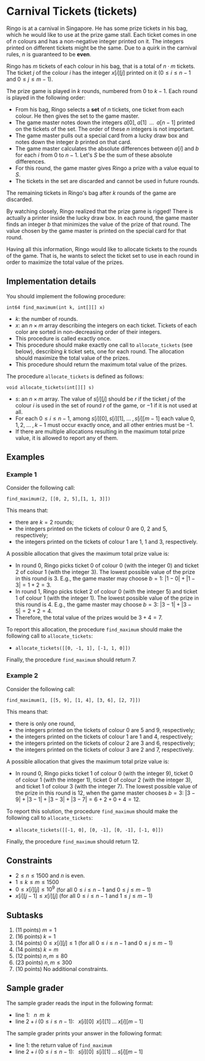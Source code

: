 # Carnival Tickets (tickets)

Ringo is at a carnival in Singapore. He has some prize tickets in his bag, which he would like to use at the prize game stall. Each ticket comes in one of $n$ colours and has a non-negative integer printed on it. The integers printed on different tickets might be the same. Due to a quirk in the carnival rules, $n$ is guaranteed to be **even**. 

Ringo has $m$ tickets of each colour in his bag, that is a total of $n \cdot m$ tickets. The ticket $j$ of the colour $i$ has the integer $x[i][j]$ printed on it ($0 \leq i \leq n-1$ and $0 \leq j \leq m-1$).

The prize game is played in $k$ rounds, numbered from $0$ to $k-1$. Each round is played in the following order:
- From his bag, Ringo selects a **set** of $n$ tickets, one ticket from each colour. He then gives the set to the game master. 
- The game master notes down the integers $a[0],\;a[1]\;\;\ldots\;\;a[n-1]$ printed on the tickets of the set. The order of these $n$ integers is not important.
- The game master pulls out a special card from a lucky draw box and notes down the integer $b$ printed on that card.
- The game master calculates the absolute differences between $a[i]$ and $b$ for each $i$ from $0$ to $n-1$. Let's $S$ be the sum of these absolute differences.
- For this round, the game master gives Ringo a prize with a value equal to $S$.
- The tickets in the set are discarded and cannot be used in future rounds.

The remaining tickets in Ringo's bag after $k$ rounds of the game are discarded. 

By watching closely, Ringo realized that the prize game is rigged! There is actually a printer inside the lucky draw box. In each round, the game master finds an integer $b$ that minimizes the value of the prize of that round. The value chosen by the game master is printed on the special card for that round.

Having all this information, Ringo would like to allocate tickets to the rounds of the game.
That is, he wants to select the ticket set to use in each round in order to maximize the total value of the prizes.

## Implementation details

You should implement the following procedure:

```
int64 find_maximum(int k, int[][] x)
```

* $k$: the number of rounds.
* $x$: an $n\times m$ array describing the integers on each ticket. Tickets of each color are sorted in non-decreasing order of their integers.
* This procedure is called exactly once.
* This procedure should make exactly one call to `allocate_tickets` (see below), describing $k$ ticket sets, one for each round. The allocation should maximize the total value of the prizes.
* This procedure should return the maximum total value of the prizes.

The procedure `allocate_tickets` is defined as follows:

```
void allocate_tickets(int[][] s)
```
* $s$: an $n\times m$ array. The value of $s[i][j]$ should be $r$ if the ticket $j$ of the colour $i$ is used in the set of round $r$ of the game, or $-1$ if it is not used at all.
* For each $0 \leq i \leq n - 1$, among $s[i][0], s[i][1],\;\ldots\;, s[i][m - 1]$ each value $0,1,2,\;\ldots\;,k-1$ must occur exactly once, and all other entries must be $-1$.
* If there are multiple allocations resulting in the maximum total prize value, it is allowed to report any of them.

## Examples

### Example 1

Consider the following call:

```
find_maximum(2, [[0, 2, 5],[1, 1, 3]])
```

This means that:
* there are $k=2$ rounds;
* the integers printed on the tickets of colour $0$ are $0$, $2$ and $5$, respectively;
* the integers printed on the tickets of colour $1$ are $1$, $1$ and $3$, respectively.

A possible allocation that gives the maximum total prize value is:
* In round $0$, Ringo picks ticket $0$ of colour $0$ (with the integer $0$) and ticket $2$ of colour $1$ (with the integer $3$). The lowest possible value of the prize in this round is $3$. E.g., the game master may choose $b = 1$: $|1 - 0| + |1 - 3| = 1 + 2 = 3$.
* In round $1$, Ringo picks ticket $2$ of colour $0$ (with the integer $5$) and ticket $1$ of colour $1$ (with the integer $1$). The lowest possible value of the prize in this round is $4$. E.g., the game master may choose $b = 3$: $|3 - 1| + |3 - 5| = 2 + 2 = 4$.
* Therefore, the total value of the prizes would be $3 + 4 = 7$.

To report this allocation, the procedure `find_maximum` should make the following call to `allocate_tickets`:
* `allocate_tickets([[0, -1, 1], [-1, 1, 0]])`

Finally, the procedure `find_maximum` should return $7$.

### Example 2

Consider the following call:

```
find_maximum(1, [[5, 9], [1, 4], [3, 6], [2, 7]])
```

This means that:
* there is only one round,
* the integers printed on the tickets of colour $0$ are $5$ and $9$, respectively;
* the integers printed on the tickets of colour $1$ are $1$ and $4$, respectively;
* the integers printed on the tickets of colour $2$ are $3$ and $6$, respectively;
* the integers printed on the tickets of colour $3$ are $2$ and $7$, respectively.

A possible allocation that gives the maximum total prize value is:
* In round $0$, Ringo picks ticket $1$ of colour $0$ (with the integer $9$), ticket $0$ of colour $1$ (with the integer $1$), ticket $0$ of colour $2$ (with the integer $3$), and ticket $1$ of colour $3$ (with the integer $7$). The lowest possible value of the prize in this round is $12$, when the game master chooses $b = 3$: $|3 - 9| + |3 - 1| + |3 - 3| + |3 - 7| = 6 + 2 + 0 + 4 = 12$.

To report this solution, the procedure `find_maximum` should make the following call to `allocate_tickets`:
* `allocate_tickets([[-1, 0], [0, -1], [0, -1], [-1, 0]])`

Finally, the procedure `find_maximum` should return $12$.

## Constraints

* $2 \leq n \leq 1500$ and $n$ is even.
* $1 \leq k \leq m \leq 1500$
* $0 \leq x[i][j] \leq 10^9$ (for all $0 \leq i \leq n-1$ and $0 \leq j \leq m - 1$)
* $x[i][j-1] \leq x[i][j]$ (for all $0 \leq i \leq n-1$ and $1 \leq j \leq m-1$)

## Subtasks

1. (11 points) $m = 1$
2. (16 points) $k = 1$
3. (14 points) $0 \leq x[i][j] \leq 1$ (for all $0 \leq i \leq n-1$ and $0 \leq j \leq m - 1$)
4. (14 points) $k = m$
5. (12 points) $n, m \leq 80$
6. (23 points) $n, m \leq 300$
7. (10 points) No additional constraints.


## Sample grader

The sample grader reads the input in the following format:
* line $1$: $\;\;n\;\;m\;\;k$
* line $2+i$ ($0\leq i\leq n-1$): $\;\;x[i][0] \;\; x[i][1] \;\ldots\; x[i][m-1]$

The sample grader prints your answer in the following format:
* line $1$: the return value of `find_maximum`
* line $2+i$ ($0\leq i\leq n-1$): $\;\;s[i][0] \;\; s[i][1] \;\ldots\; s[i][m-1]$
